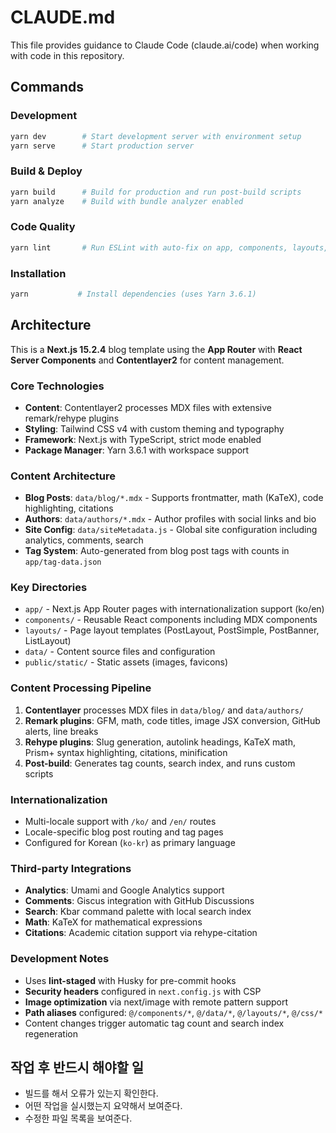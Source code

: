 # CLAUDE.md

This file provides guidance to Claude Code (claude.ai/code) when working with code in this repository.

## Commands

### Development

```bash
yarn dev        # Start development server with environment setup
yarn serve      # Start production server
```

### Build & Deploy

```bash
yarn build      # Build for production and run post-build scripts
yarn analyze    # Build with bundle analyzer enabled
```

### Code Quality

```bash
yarn lint       # Run ESLint with auto-fix on app, components, layouts, scripts
```

### Installation

```bash
yarn           # Install dependencies (uses Yarn 3.6.1)
```

## Architecture

This is a **Next.js 15.2.4** blog template using the **App Router** with **React Server Components** and **Contentlayer2** for content management.

### Core Technologies

- **Content**: Contentlayer2 processes MDX files with extensive remark/rehype plugins
- **Styling**: Tailwind CSS v4 with custom theming and typography
- **Framework**: Next.js with TypeScript, strict mode enabled
- **Package Manager**: Yarn 3.6.1 with workspace support

### Content Architecture

- **Blog Posts**: `data/blog/*.mdx` - Supports frontmatter, math (KaTeX), code highlighting, citations
- **Authors**: `data/authors/*.mdx` - Author profiles with social links and bio
- **Site Config**: `data/siteMetadata.js` - Global site configuration including analytics, comments, search
- **Tag System**: Auto-generated from blog post tags with counts in `app/tag-data.json`

### Key Directories

- `app/` - Next.js App Router pages with internationalization support (ko/en)
- `components/` - Reusable React components including MDX components
- `layouts/` - Page layout templates (PostLayout, PostSimple, PostBanner, ListLayout)
- `data/` - Content source files and configuration
- `public/static/` - Static assets (images, favicons)

### Content Processing Pipeline

1. **Contentlayer** processes MDX files in `data/blog/` and `data/authors/`
2. **Remark plugins**: GFM, math, code titles, image JSX conversion, GitHub alerts, line breaks
3. **Rehype plugins**: Slug generation, autolink headings, KaTeX math, Prism+ syntax highlighting, citations, minification
4. **Post-build**: Generates tag counts, search index, and runs custom scripts

### Internationalization

- Multi-locale support with `/ko/` and `/en/` routes
- Locale-specific blog post routing and tag pages
- Configured for Korean (`ko-kr`) as primary language

### Third-party Integrations

- **Analytics**: Umami and Google Analytics support
- **Comments**: Giscus integration with GitHub Discussions
- **Search**: Kbar command palette with local search index
- **Math**: KaTeX for mathematical expressions
- **Citations**: Academic citation support via rehype-citation

### Development Notes

- Uses **lint-staged** with Husky for pre-commit hooks
- **Security headers** configured in `next.config.js` with CSP
- **Image optimization** via next/image with remote pattern support
- **Path aliases** configured: `@/components/*`, `@/data/*`, `@/layouts/*`, `@/css/*`
- Content changes trigger automatic tag count and search index regeneration

## 작업 후 반드시 해야할 일

- 빌드를 해서 오류가 있는지 확인한다.
- 어떤 작업을 실시했는지 요약해서 보여준다.
- 수정한 파일 목록을 보여준다.
